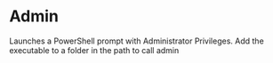 # Admin
Launches a PowerShell prompt with Administrator Privileges.
Add the executable to a folder in the path to call admin
